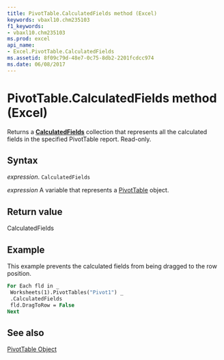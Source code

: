 ```yaml
---
title: PivotTable.CalculatedFields method (Excel)
keywords: vbaxl10.chm235103
f1_keywords:
- vbaxl10.chm235103
ms.prod: excel
api_name:
- Excel.PivotTable.CalculatedFields
ms.assetid: 8f09c79d-48e7-0c75-8db2-2201fcdcc974
ms.date: 06/08/2017
---
```



# PivotTable.CalculatedFields method (Excel)

Returns a  **[CalculatedFields](Excel.CalculatedFields.md)** collection that represents all the calculated fields in the specified PivotTable report. Read-only.


## Syntax

_expression_. `CalculatedFields`

_expression_ A variable that represents a [PivotTable](Excel.PivotTable.md) object.


## Return value

CalculatedFields


## Example

This example prevents the calculated fields from being dragged to the row position.


```vb
For Each fld in _ 
 Worksheets(1).PivotTables("Pivot1") _ 
 .CalculatedFields 
 fld.DragToRow = False 
Next
```


## See also


[PivotTable Object](Excel.PivotTable.md)

